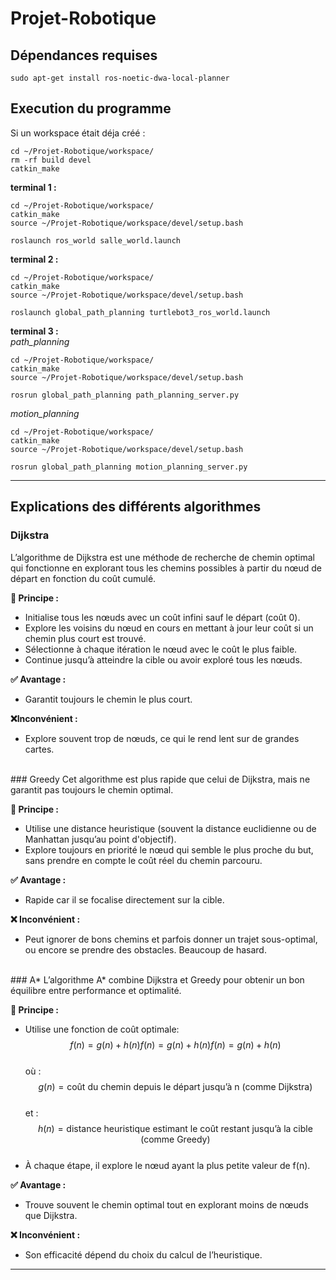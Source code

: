 # Projet-Robotique

## Dépendances requises
```
sudo apt-get install ros-noetic-dwa-local-planner
```

## Execution du programme

Si un workspace était déja créé :
```
cd ~/Projet-Robotique/workspace/
rm -rf build devel
catkin_make
```

**terminal 1 :**
```
cd ~/Projet-Robotique/workspace/
catkin_make
source ~/Projet-Robotique/workspace/devel/setup.bash

roslaunch ros_world salle_world.launch

```

**terminal 2 :**
```
cd ~/Projet-Robotique/workspace/
catkin_make
source ~/Projet-Robotique/workspace/devel/setup.bash

roslaunch global_path_planning turtlebot3_ros_world.launch
```

**terminal 3 :** <br>
*path_planning*
```
cd ~/Projet-Robotique/workspace/
catkin_make
source ~/Projet-Robotique/workspace/devel/setup.bash

rosrun global_path_planning path_planning_server.py
```

*motion_planning*
```
cd ~/Projet-Robotique/workspace/
catkin_make
source ~/Projet-Robotique/workspace/devel/setup.bash

rosrun global_path_planning motion_planning_server.py
```

---
## Explications des différents algorithmes

### Dijkstra
L’algorithme de Dijkstra est une méthode de recherche de chemin optimal qui fonctionne en explorant tous les chemins possibles à partir du nœud de départ en fonction du coût cumulé. <br>

**📌 Principe :** <br>
  - Initialise tous les nœuds avec un coût infini sauf le départ (coût 0).
  - Explore les voisins du nœud en cours en mettant à jour leur coût si un chemin plus court est trouvé.
  - Sélectionne à chaque itération le nœud avec le coût le plus faible.
  - Continue jusqu’à atteindre la cible ou avoir exploré tous les nœuds. <br>

**✅ Avantage :** <br>
  - Garantit toujours le chemin le plus court. <br>

**❌Inconvénient :** <br>
  - Explore souvent trop de nœuds, ce qui le rend lent sur de grandes cartes.

<br>
### Greedy
Cet algorithme est plus rapide que celui de Dijkstra, mais ne garantit pas toujours le chemin optimal. <br>

**📌 Principe :** <br>
  - Utilise une distance heuristique (souvent la distance euclidienne ou de Manhattan jusqu’au point d'objectif).
  - Explore toujours en priorité le nœud qui semble le plus proche du but, sans prendre en compte le coût réel du chemin parcouru. <br>

**✅ Avantage :** <br>
  - Rapide car il se focalise directement sur la cible. <br>

**❌ Inconvénient :** <br>
  - Peut ignorer de bons chemins et parfois donner un trajet sous-optimal, ou encore se prendre des obstacles. Beaucoup de hasard.

<br>
### A*
L’algorithme A* combine Dijkstra et Greedy pour obtenir un bon équilibre entre performance et optimalité. <br>

**📌 Principe :** <br>
- Utilise une fonction de coût optimale: <br>
  $$f(n)=g(n)+h(n)f(n) = g(n) + h(n)f(n)=g(n)+h(n)$$ <br>
 où :
    $$g(n) = \text{coût du chemin depuis le départ jusqu’à n (comme Dijkstra)}$$ <br>
 et :
    $$h(n) = \text{distance heuristique estimant le coût restant jusqu’à la cible (comme Greedy)}$$ <br>
- À chaque étape, il explore le nœud ayant la plus petite valeur de f(n). <br>

**✅ Avantage :** <br>
  - Trouve souvent le chemin optimal tout en explorant moins de nœuds que Dijkstra. <br>

**❌ Inconvénient :** <br>
  - Son efficacité dépend du choix du calcul de l’heuristique. <br>

---
